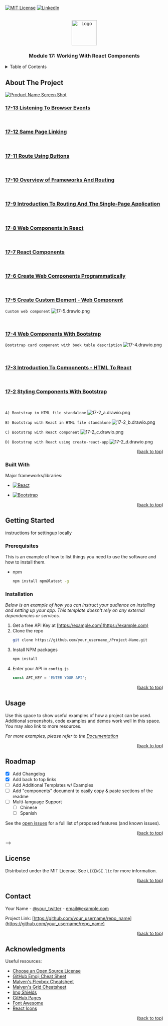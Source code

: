 <!-- Improved compatibility of back to top link: See: https://github.com/othneildrew/Best-README-Template/pull/73 -->
<a name="readme-top"></a>





<!-- [![Contributors][contributors-shield]][contributors-url] -->
<!-- [![Forks][forks-shield]][forks-url] -->
<!-- [![Stargazers][stars-shield]][stars-url] -->
<!-- [![Issues][issues-shield]][issues-url] -->
[![MIT License][license-shield]][license-url]
[![LinkedIn][linkedin-shield]][linkedin-url]



<!-- PROJECT LOGO -->
<br />
<div align="center">
  <a href="https://github.com/othneildrew/Best-README-Template">
    <img src="./assets/images/logo.png" alt="Logo" width="80" height="80">
  </a>

  <h3 align="center">Module 17: Working With React Components</h3>
  
</div>



<!-- TABLE OF CONTENTS -->
<details>
  <summary>Table of Contents</summary>
  <ol>
    <li>
      <a href="#about-the-project">About The Project</a>
      <ul>
        <li><a href="#built-with">Built With</a></li>
      </ul>
    </li>
    <li>
      <a href="#getting-started">Getting Started</a>
      <ul>
        <li><a href="#prerequisites">Prerequisites</a></li>
        <li><a href="#installation">Installation</a></li>
      </ul>
    </li>
    <li><a href="#usage">Usage</a></li>
    <li><a href="#roadmap">Roadmap</a></li>
    <li><a href="#contributing">Contributing</a></li>
    <li><a href="#license">License</a></li>
    <li><a href="#contact">Contact</a></li>
    <li><a href="#acknowledgments">Acknowledgments</a></li>
  </ol>
</details>



<!-- ABOUT THE PROJECT -->
## About The Project

[![Product Name Screen Shot][product-screenshot]](./assets/https://example.com)

### [17-13              Listening To Browser Events](https://classroom.emeritus.org/courses/1173/pages/video-17-12-17-13-7-34-same-page-linking-and-listening-to-browser-events?module_item_id=290853)


<br/>

### [17-12             Same Page Linking](https://classroom.emeritus.org/courses/1173/pages/video-17-12-17-13-7-34-same-page-linking-and-listening-to-browser-events?module_item_id=290853)


<br/>


### [17-11            Route Using Buttons](https://classroom.emeritus.org/courses/1173/pages/video-17-10-17-11-10-20-overview-of-frameworks-and-routing-and-route-using-buttons?module_item_id=290852)


<br/>

### [17-10           Overview of Frameworks And Routing](https://classroom.emeritus.org/courses/1173/pages/video-17-10-17-11-10-20-overview-of-frameworks-and-routing-and-route-using-buttons?module_item_id=290852)


<br/>

### [17-9          Introduction To Routing And The Single-Page Application](https://classroom.emeritus.org/courses/1173/pages/video-17-9-1-59-introduction-to-routing-and-the-single-page-application?module_item_id=290850)


<br/>

### [17-8         Web Components In React](https://classroom.emeritus.org/courses/1173/pages/video-17-7-17-8-20-27-react-components-and-web-components-in-react?module_item_id=290847)


<br/>

### [17-7        React Components](https://classroom.emeritus.org/courses/1173/pages/video-17-7-17-8-20-27-react-components-and-web-components-in-react?module_item_id=290847)


<br/>


### [17-6       Create Web Components Programmatically](https://classroom.emeritus.org/courses/1173/pages/video-17-5-17-6-18-24-create-custom-element-web-component-and-create-web-components-programmatically?module_item_id=290846)


<br/>


### [17-5      Create Custom Element - Web Component](https://classroom.emeritus.org/courses/1173/pages/video-17-5-17-6-18-24-create-custom-element-web-component-and-create-web-components-programmatically?module_item_id=290846)

`Custom web component`
![17-5.drawio.png](assets/17-5.drawio.png)

<br/>

### [17-4      Web Components With Bootstrap](https://classroom.emeritus.org/courses/1173/pages/video-17-3-17-4-7-49-introduction-to-components-html-to-react-and-web-components?module_item_id=290845)

`Bootstrap card component with book table description`
![17-4.drawio.png](assets/17-4.drawio.png)

<br/>


### [17-3     Introduction To Components - HTML To React](https://classroom.emeritus.org/courses/1173/pages/video-17-3-17-4-7-49-introduction-to-components-html-to-react-and-web-components?module_item_id=290845)




<br/>

### [17-2    Styling Components With Bootstrap](https://classroom.emeritus.org/courses/1173/pages/video-17-1-17-2-13-35-introduction-to-styling-with-bootstrap-and-styling-components?module_item_id=290843)

<br/>

`A) Bootstrap in HTML file standalone`
![17-2_a.drawio.png](assets/17-2_a.drawio.png)


`B) Bootstrap with React in HTML file standalone`
![17-2_b.drawio.png](assets/17-2_b.drawio.png)


`C) Bootstrap with React component`
![17-2_c.drawio.png](assets/17-2_c.drawio.png)


`D) Bootstrap with React using create-react-app`
![17-2_d.drawio.png](assets/17-2_d.drawio.png)



<p align="right">(<a href="#readme-top">back to top</a>)</p>

### Built With

Major frameworks/libraries:

<!-- * [![Next][Next.js]][Next-url] -->
* [![React][React.js]][React-url]
<!-- * [![Vue][Vue.js]][Vue-url] -->
<!-- * [![Angular][Angular.io]][Angular-url] -->
<!-- * [![Svelte][Svelte.dev]][Svelte-url] -->
<!-- * [![Laravel][Laravel.com]][Laravel-url] -->
* [![Bootstrap][Bootstrap.com]][Bootstrap-url]
<!-- * [![JQuery][JQuery.com]][JQuery-url] -->

<p align="right">(<a href="#readme-top">back to top</a>)</p>



<!-- GETTING STARTED -->
## Getting Started

instructions for settingup locally

### Prerequisites

This is an example of how to list things you need to use the software and how to install them.
* npm
  ```sh
  npm install npm@latest -g
  ```

### Installation

_Below is an example of how you can instruct your audience on installing and setting up your app. This template doesn't rely on any external dependencies or services._

1. Get a free API Key at [https://example.com](https://example.com)
2. Clone the repo
   ```sh
   git clone https://github.com/your_username_/Project-Name.git
   ```
3. Install NPM packages
   ```sh
   npm install
   ```
4. Enter your API in `config.js`
   ```js
   const API_KEY = 'ENTER YOUR API';
   ```

<p align="right">(<a href="#readme-top">back to top</a>)</p>



<!-- USAGE EXAMPLES -->
## Usage

Use this space to show useful examples of how a project can be used. Additional screenshots, code examples and demos work well in this space. You may also link to more resources.

_For more examples, please refer to the [Documentation](https://example.com)_

<p align="right">(<a href="#readme-top">back to top</a>)</p>



<!-- ROADMAP -->
## Roadmap

- [x] Add Changelog
- [x] Add back to top links
- [ ] Add Additional Templates w/ Examples
- [ ] Add "components" document to easily copy & paste sections of the readme
- [ ] Multi-language Support
    - [ ] Chinese
    - [ ] Spanish

See the [open issues](https://github.com/othneildrew/Best-README-Template/issues) for a full list of proposed features (and known issues).

<p align="right">(<a href="#readme-top">back to top</a>)</p>






-->
<!-- LICENSE -->
## License

Distributed under the MIT License. See `LICENSE.lic` for more information.

<p align="right">(<a href="#readme-top">back to top</a>)</p>



<!-- CONTACT -->
## Contact

Your Name - [@your_twitter](https://twitter.com/your_username) - email@example.com

Project Link: [https://github.com/your_username/repo_name](https://github.com/your_username/repo_name)

<p align="right">(<a href="#readme-top">back to top</a>)</p>



<!-- ACKNOWLEDGMENTS -->
## Acknowledgments

Useful resources:

* [Choose an Open Source License](https://choosealicense.com)
* [GitHub Emoji Cheat Sheet](https://www.webpagefx.com/tools/emoji-cheat-sheet)
* [Malven's Flexbox Cheatsheet](https://flexbox.malven.co/)
* [Malven's Grid Cheatsheet](https://grid.malven.co/)
* [Img Shields](https://shields.io)
* [GitHub Pages](https://pages.github.com)
* [Font Awesome](https://fontawesome.com)
* [React Icons](https://react-icons.github.io/react-icons/search)

<p align="right">(<a href="#readme-top">back to top</a>)</p>



<!-- MARKDOWN LINKS & IMAGES -->
<!-- https://www.markdownguide.org/basic-syntax/#reference-style-links -->
<!-- PROJECT SHIELDS -->
<!--
*** Markdown "reference style" links for readability.
*** Reference links are enclosed in brackets [ ] instead of parentheses ( ).
*** See the bottom of this document for the declaration of the reference variables
*** for contributors-url, forks-url, etc. This is an optional, concise syntax you may use.
*** https://www.markdownguide.org/basic-syntax/#reference-style-links
-->
[contributors-shield]: https://img.shields.io/github/contributors/othneildrew/Best-README-Template.svg?style=for-the-badge
[contributors-url]: https://github.com/othneildrew/Best-README-Template/graphs/contributors
[forks-shield]: https://img.shields.io/github/forks/othneildrew/Best-README-Template.svg?style=for-the-badge
[forks-url]: https://github.com/othneildrew/Best-README-Template/network/members
[stars-shield]: https://img.shields.io/github/stars/othneildrew/Best-README-Template.svg?style=for-the-badge
[stars-url]: https://github.com/othneildrew/Best-README-Template/stargazers
[issues-shield]: https://img.shields.io/github/issues/othneildrew/Best-README-Template.svg?style=for-the-badge
[issues-url]: https://github.com/othneildrew/Best-README-Template/issues
[license-shield]: https://img.shields.io/github/license/othneildrew/Best-README-Template.svg?style=for-the-badge
[license-url]: https://github.com/harrisjunaid/MITxPRO-MERN-MODULE-17/blob/main/LICENSE.lic
[linkedin-shield]: https://img.shields.io/badge/-LinkedIn-black.svg?style=for-the-badge&logo=linkedin&colorB=555
[linkedin-url]: https://www.linkedin.com/in/harris-junaid/
[product-screenshot]: ./assets/images/screenshot.png
[Next.js]: https://img.shields.io/badge/next.js-000000?style=for-the-badge&logo=nextdotjs&logoColor=white
[Next-url]: https://nextjs.org/
[React.js]: https://img.shields.io/badge/React-20232A?style=for-the-badge&logo=react&logoColor=61DAFB
[React-url]: https://reactjs.org/
[Vue.js]: https://img.shields.io/badge/Vue.js-35495E?style=for-the-badge&logo=vuedotjs&logoColor=4FC08D
[Vue-url]: https://vuejs.org/
[Angular.io]: https://img.shields.io/badge/Angular-DD0031?style=for-the-badge&logo=angular&logoColor=white
[Angular-url]: https://angular.io/
[Svelte.dev]: https://img.shields.io/badge/Svelte-4A4A55?style=for-the-badge&logo=svelte&logoColor=FF3E00
[Svelte-url]: https://svelte.dev/
[Laravel.com]: https://img.shields.io/badge/Laravel-FF2D20?style=for-the-badge&logo=laravel&logoColor=white
[Laravel-url]: https://laravel.com
[Bootstrap.com]: https://img.shields.io/badge/Bootstrap-563D7C?style=for-the-badge&logo=bootstrap&logoColor=white
[Bootstrap-url]: https://getbootstrap.com
[JQuery.com]: https://img.shields.io/badge/jQuery-0769AD?style=for-the-badge&logo=jquery&logoColor=white
[JQuery-url]: https://jquery.com 